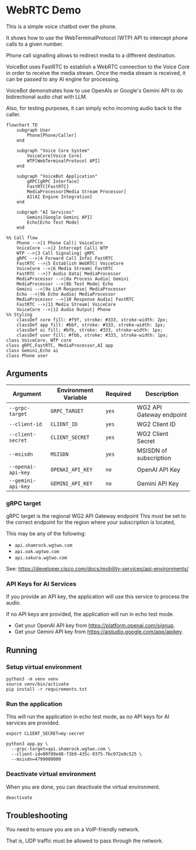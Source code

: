 # WebRTC Demo

This is a simple voice chatbot over the phone.

It shows how to use the WebTerminalProtocol (WTP) API to intercept phone calls to a given number.

Phone call signalling allows to redirect media to a different destination.

VoiceBot uses FastRTC to establish a WebRTC connection to the Voice Core
in order to receive the media stream. Once the media stream is received,
it can be passed to any AI engine for processing.

VoiceBot demonstrates how to use OpenAIs or Google's Gemini API to do bidirectional
audio chat with LLM.

Also, for testing purposes, it can simply echo incoming audio back to the caller.

```mermaid
flowchart TD
    subgraph User
        Phone[Phone/Caller]
    end

    subgraph "Voice Core System"
        VoiceCore[Voice Core]
        WTP[WebTerminalProtocol API]
    end

    subgraph "VoiceBot Application"
        gRPC[gRPC Interface]
        FastRTC[FastRTC]
        MediaProcessor[Media Stream Processor]
        AI[AI Engine Integration]
    end

    subgraph "AI Services"
        Gemini[Google Gemini API]
        Echo[Echo Test Mode]
    end

%% Call flow
    Phone -->|1 Phone Call| VoiceCore
    VoiceCore -->|2 Intercept Call| WTP
    WTP -->|3 Call Signaling| gRPC
    gRPC -->|4 Forward Call Info| FastRTC
    FastRTC -->|5 Establish WebRTC| VoiceCore
    VoiceCore -->|6 Media Stream| FastRTC
    FastRTC -->|7 Audio Data| MediaProcessor
    MediaProcessor -->|8a Process Audio| Gemini
    MediaProcessor -->|8b Test Mode| Echo
    Gemini -->|9a LLM Response| MediaProcessor
    Echo -->|9b Echo Audio| MediaProcessor
    MediaProcessor -->|10 Response Audio| FastRTC
    FastRTC -->|11 Media Stream| VoiceCore
    VoiceCore -->|12 Audio Output| Phone
%% Styling
    classDef core fill: #f9f, stroke: #333, stroke-width: 2px;
    classDef app fill: #bbf, stroke: #333, stroke-width: 1px;
    classDef ai fill: #bfb, stroke: #333, stroke-width: 1px;
    classDef user fill: #fbb, stroke: #333, stroke-width: 1px;
class VoiceCore, WTP core
class gRPC,FastRTC, MediaProcessor,AI app
class Gemini,Echo ai
class Phone user
```

## Arguments

| Argument           | Environment Variable | Required | Description              |
|--------------------|----------------------|----------|--------------------------|
| `--grpc-target`    | `GRPC_TARGET`        | `yes`    | WG2 API Gateway endpoint |
| `--client-id`      | `CLIENT_ID`          | `yes`    | WG2 Client ID            |
| `--client-secret`  | `CLIENT_SECRET`      | `yes`    | WG2 Client Secret        |
| `--msisdn`         | `MSISDN`             | `yes`    | MSISDN of subscription   |
| `--openai-api-key` | `OPENAI_API_KEY`     | `no`     | OpenAI API Key           |
| `--gemini-api-key` | `GEMINI_API_KEY`     | `no`     | Gemini API Key           |

### gRPC target

gRPC target is the regional WG2 API Gateway endpoint
This must be set to the correct endpoint for the region where your subscription is located,

This may be any of the following:

- `api.shamrock.wgtwo.com`
- `api.oak.wgtwo.com`
- `api.sakura.wgtwo.com`

See: https://developer.cisco.com/docs/mobility-services/api-environments/

### API Keys for AI Services

If you provide an API key, the application will use this service to process the audio.

If no API keys are provided, the application will run in echo test mode.

- Get your OpenAI API key from https://platform.openai.com/signup.
- Get your Gemini API key from https://aistudio.google.com/app/apikey.

## Running

### Setup virtual environment

```shell
python3 -m venv venv
source venv/bin/activate
pip install -r requirements.txt
```

### Run the application

This will run the application in echo test mode, as no API keys for AI services are provided.

```shell
export CLIENT_SECRET=my-secret

python3 app.py \
  --grpc-target=api.shamrock.wgtwo.com \
  --client-id=00f89e48-f3b9-435c-9375-7bc072e0c525 \
  --msisdn=4799000000
```

### Deactivate virtual environment

When you are done, you can deactivate the virtual environment.

```shell
deactivate
```

## Troubleshooting

You need to ensure you are on a VoIP-friendly network.

That is, UDP traffic must be allowed to pass through the network.
